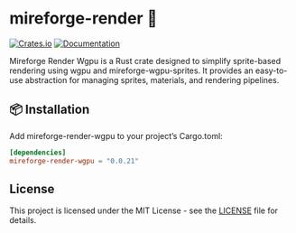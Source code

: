# mireforge-render 🐊

[![Crates.io](https://img.shields.io/crates/v/mireforge-render-wgpu)](https://crates.io/crates/mireforge-render-wgpu)
[![Documentation](https://docs.rs/mireforge-render-wgpu/badge.svg)](https://docs.rs/mireforge-render-wgpu)

Mireforge Render Wgpu is a Rust crate designed to simplify sprite-based rendering using wgpu and mireforge-wgpu-sprites.
It provides an easy-to-use abstraction for managing sprites, materials, and rendering pipelines.

## 📦 Installation

Add mireforge-render-wgpu to your project’s Cargo.toml:

```toml
[dependencies]
mireforge-render-wgpu = "0.0.21"
```

## License

This project is licensed under the MIT License - see the [LICENSE](LICENSE) file for details.
